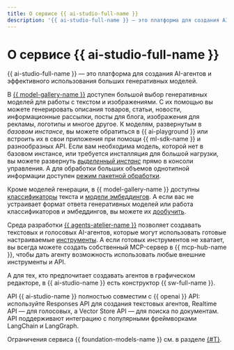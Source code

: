 ```yaml
---
title: О сервисе {{ ai-studio-full-name }}
description: '{{ ai-studio-full-name }} — это платформа для создания AI-решений. Здесь вы найдете все, чтобы создать интеллектуального агента, который поможет вашему бизнесу решать ежедневные задачи. Модели {{ gpt-lite }} и {{ gpt-pro }} могут генерировать описания товаров, статьи, новости, информационные рассылки, посты для блога и многое другое. {{ yandexart-name }} может по описанию создать изображение. Качество ответа нейросетей напрямую зависит от точности переданной инструкции: чем точнее вы опишете свой запрос, тем выше вероятность получить ожидаемый результат.'
---
```


# О сервисе {{ ai-studio-full-name }}

{{ ai-studio-full-name }} — это платформа для создания AI-агентов и эффективного использования больших генеративных моделей. 

В [{{ model-gallery-name }}](./generation/index.md) доступен большой выбор генеративных моделей для работы с текстом и изображениями. С их помощью вы можете 
генерировать описания товаров, статьи, новости, информационные рассылки, посты для блога, изображения для рекламы, логотипы и многое другое. К моделям, развернутым в _базовом инстансе_, вы можете обратиться в {{ ai-playground }} или встроить их в свои приложения при помощи {{ ml-sdk-name }} и разнообразных API. Если вам необходима модель, которой нет в базовом инстансе, или требуется инсталляция для большой нагрузки, вы можете развернуть _[выделенный инстанс](./generation/dedicated-instance.md)_ прямо в консоли управления. А для обработки больших объемов однотипной информации доступен [режим пакетной обработки](./generation/dedicated-instance.md).

Кроме моделей генерации, в {{ model-gallery-name }} доступны [классификаторы](./classifier/index.md) текста и [модели эмбеддингов](./embeddings.md). А если вас не устраивает формат ответа генеративных моделей или работа классификаторов и эмбеддингов, вы можете их [дообучить](./tuning/index.md).

Среда разработки [{{ agents-atelier-name }}](./agents/index.md) позволяет создавать текстовых и голосовых AI-агентов, которые могут использовать готовые настраиваемые [инструменты](./agents/index.md#tools). А если готовых инструментов не хватает, вы всегда можете создать собственный MCP-сервер в {{ mcp-hub-name }}, чтобы дать агенту возможность использовать любые внешние инструменты и API.

А для тех, кто предпочитает создавать агентов в графическом редакторе, в {{ ai-studio-name }} есть конструктор {{ sw-full-name }}.

API {{ ai-studio-name }} полностью совместим с {{ openai }} API: используйте Responses API для создания текстовых агентов, Realtime API — для голосовых, а Vector Store API — для поиска по документам. API поддерживают интеграцию с популярными фреймворками LangChain и LangGraph.

Ограничения сервиса {{ foundation-models-name }} см. в разделе [{#T}](limits.md).
